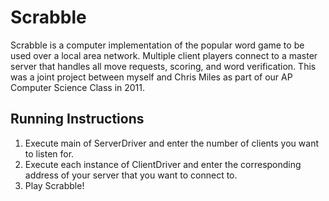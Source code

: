 Scrabble
========
Scrabble is a computer implementation of the popular word game to be used over a local area network. Multiple client
players connect to a master server that handles all move requests, scoring, and word verification. This was a joint
project between myself and Chris Miles as part of our AP Computer Science Class in 2011.

Running Instructions
-------
1. Execute main of ServerDriver and enter the number of clients you want to listen for.
2. Execute each instance of ClientDriver and enter the corresponding address of your server that you want to connect to.
3. Play Scrabble!

